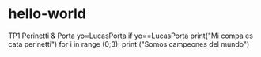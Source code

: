 # hello-world
TP1 Perinetti &amp; Porta
yo=LucasPorta
if yo==LucasPorta
  print("Mi compa es cata perinetti")
  for i in range (0;3):
    print ("Somos campeones del mundo")
